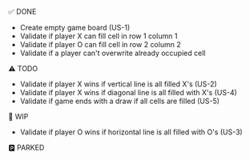 ✅ DONE
- Create empty game board (US-1)
- Validate if player X can fill cell in row 1 column 1
- Validate if player O can fill cell in row 2 column 2
- Validate if a player can't overwrite already occupied cell

⚠️ TODO
- Validate if player X wins if vertical line is all filled X's (US-2)
- Validate if player X wins if diagonal line is all filled with X's (US-4)
- Validate if game ends with a draw if all cells are filled (US-5)

🚧 WIP
- Validate if player O wins if horizontal line is all filled with O's (US-3)

🅿️ PARKED
